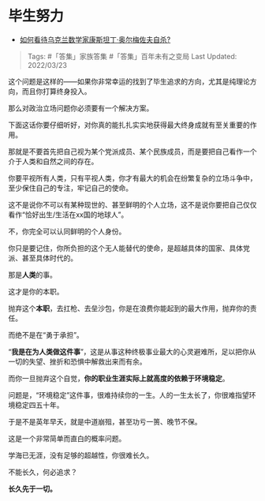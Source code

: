 # 毕生努力

- [如何看待乌克兰数学家康斯坦丁·奥尔梅佐夫自杀?](https://www.zhihu.com/question/523414009/answer/2403347152)

>Tags: #「答集」家族答集  #「答集」百年未有之变局 
>Last Updated: 2022/03/23

这个问题是这样的——如果你非常幸运的找到了毕生追求的方向，尤其是纯理论方向，而且你打算终身投入。

那么对政治立场问题你必须要有一个解决方案。

下面这话你要仔细听好，对你真的能扎扎实实地获得最大终身成就有至关重要的作用。

那就是不要首先把自己视为某个党派成员、某个民族成员，而是要把自己看作一个介于人类和自然之间的存在。

你要平视所有人类，只有平视人类，你才有最大的机会在纷繁复杂的立场斗争中，至少保住自己的专注，牢记自己的使命。

这不是说你不可以有某种现世的、甚至鲜明的个人立场，这不是说你要把自己仅仅看作“恰好出生/生活在xx国的地球人”。

不，你完全可以认同鲜明的个人身份。

你只是要记住，你所负担的这个无人能替代的使命，是超越具体的国家、具体党派、甚至具体时代的。

那是**人类**的事。

这才是你的本职。

抛弃这个**本职**，去扛枪、去垒沙包，你是在浪费你能起到的最大作用，抛弃你的责任。

而绝不是在“勇于承担”。

“**我是在为人类做这件事**”，这是从事这种终极事业最大的心灵避难所，足以把你从一切的失望、挫折和恐惧中解救出来而有余。

而你一旦抛弃这个自觉，**你的职业生涯实际上就高度的依赖于环境稳定**。

问题是，“环境稳定”这件事，很难持续你的一生。人的一生太长了，你很难指望环境稳定四五十年。

于是不是英年早夭，就是中道崩殂，甚至功亏一篑、晚节不保。

这是一个非常简单而直白的概率问题。

  

学海已无涯，没有足够的超越性，你很难长久。

不能长久，何必追求？

**长久先于一切。**